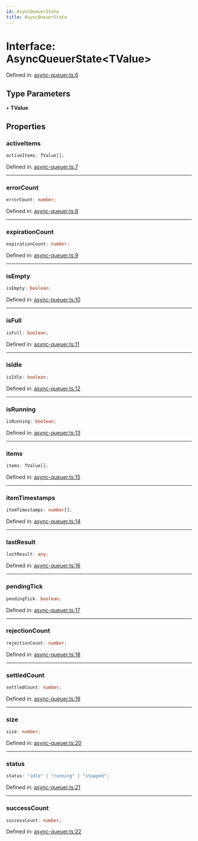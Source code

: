 ```yaml
---
id: AsyncQueuerState
title: AsyncQueuerState
---
```


<!-- DO NOT EDIT: this page is autogenerated from the type comments -->

# Interface: AsyncQueuerState\<TValue\>

Defined in: [async-queuer.ts:6](https://github.com/TanStack/pacer/blob/main/packages/pacer/src/async-queuer.ts#L6)

## Type Parameters

• **TValue**

## Properties

### activeItems

```ts
activeItems: TValue[];
```

Defined in: [async-queuer.ts:7](https://github.com/TanStack/pacer/blob/main/packages/pacer/src/async-queuer.ts#L7)

***

### errorCount

```ts
errorCount: number;
```

Defined in: [async-queuer.ts:8](https://github.com/TanStack/pacer/blob/main/packages/pacer/src/async-queuer.ts#L8)

***

### expirationCount

```ts
expirationCount: number;
```

Defined in: [async-queuer.ts:9](https://github.com/TanStack/pacer/blob/main/packages/pacer/src/async-queuer.ts#L9)

***

### isEmpty

```ts
isEmpty: boolean;
```

Defined in: [async-queuer.ts:10](https://github.com/TanStack/pacer/blob/main/packages/pacer/src/async-queuer.ts#L10)

***

### isFull

```ts
isFull: boolean;
```

Defined in: [async-queuer.ts:11](https://github.com/TanStack/pacer/blob/main/packages/pacer/src/async-queuer.ts#L11)

***

### isIdle

```ts
isIdle: boolean;
```

Defined in: [async-queuer.ts:12](https://github.com/TanStack/pacer/blob/main/packages/pacer/src/async-queuer.ts#L12)

***

### isRunning

```ts
isRunning: boolean;
```

Defined in: [async-queuer.ts:13](https://github.com/TanStack/pacer/blob/main/packages/pacer/src/async-queuer.ts#L13)

***

### items

```ts
items: TValue[];
```

Defined in: [async-queuer.ts:15](https://github.com/TanStack/pacer/blob/main/packages/pacer/src/async-queuer.ts#L15)

***

### itemTimestamps

```ts
itemTimestamps: number[];
```

Defined in: [async-queuer.ts:14](https://github.com/TanStack/pacer/blob/main/packages/pacer/src/async-queuer.ts#L14)

***

### lastResult

```ts
lastResult: any;
```

Defined in: [async-queuer.ts:16](https://github.com/TanStack/pacer/blob/main/packages/pacer/src/async-queuer.ts#L16)

***

### pendingTick

```ts
pendingTick: boolean;
```

Defined in: [async-queuer.ts:17](https://github.com/TanStack/pacer/blob/main/packages/pacer/src/async-queuer.ts#L17)

***

### rejectionCount

```ts
rejectionCount: number;
```

Defined in: [async-queuer.ts:18](https://github.com/TanStack/pacer/blob/main/packages/pacer/src/async-queuer.ts#L18)

***

### settledCount

```ts
settledCount: number;
```

Defined in: [async-queuer.ts:19](https://github.com/TanStack/pacer/blob/main/packages/pacer/src/async-queuer.ts#L19)

***

### size

```ts
size: number;
```

Defined in: [async-queuer.ts:20](https://github.com/TanStack/pacer/blob/main/packages/pacer/src/async-queuer.ts#L20)

***

### status

```ts
status: "idle" | "running" | "stopped";
```

Defined in: [async-queuer.ts:21](https://github.com/TanStack/pacer/blob/main/packages/pacer/src/async-queuer.ts#L21)

***

### successCount

```ts
successCount: number;
```

Defined in: [async-queuer.ts:22](https://github.com/TanStack/pacer/blob/main/packages/pacer/src/async-queuer.ts#L22)
